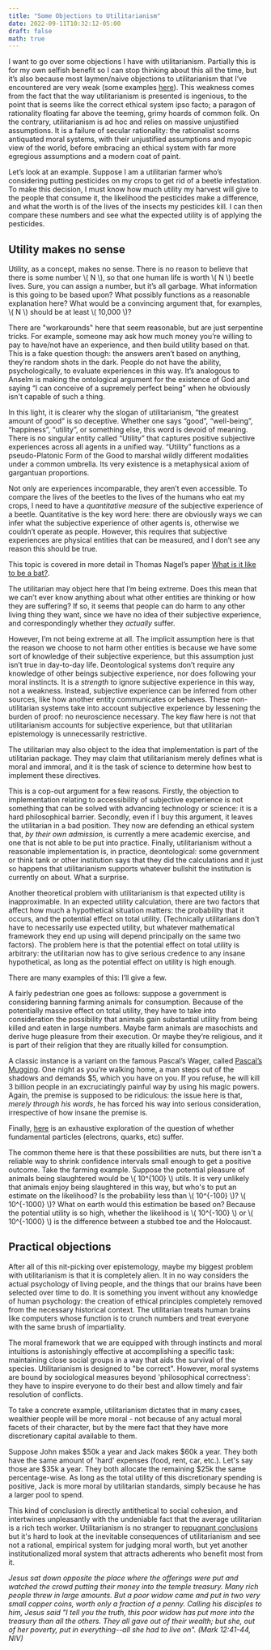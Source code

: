 ```yaml
---
title: "Some Objections to Utilitarianism"
date: 2022-09-11T10:32:12-05:00
draft: false
math: true
---
```


I want to go over some objections I have with utilitarianism. Partially this is for my own selfish benefit so I can stop thinking about this all the time, but it’s also because most laymen/naive objections to utilitarianism that I’ve encountered are very weak (some examples [here](https://sandhoefner.com/2017/10/27/in-defense-of-utilitarianism/)). This weakness comes from the fact that the way utilitarianism is presented is ingenious, to the point that is seems like the correct ethical system ipso facto; a paragon of rationality floating far above the teeming, grimy hoards of common folk. On the contrary, utilitarianism is ad hoc and relies on massive unjustified assumptions. It is a failure of secular rationality: the rationalist scorns antiquated moral systems, with their unjustified assumptions and myopic view of the world, before embracing an ethical system with far more egregious assumptions and a modern coat of paint.

Let’s look at an example. Suppose I am a utilitarian farmer who’s considering putting pesticides on my crops to get rid of a beetle infestation. To make this decision, I must know how much utility my harvest will give to the people that consume it, the likelihood the pesticides make a difference, and what the worth is of the lives of the insects my pesticides kill. I can then compare these numbers and see what the expected utility is of applying the pesticides.

## Utility makes no sense

Utility, as a concept, makes no sense. There is no reason to believe that there is some number \\( N \\), so that one human life is worth \\( N \\) beetle lives. Sure, you can assign a number, but it’s all garbage. What information is this going to be based upon? What possibly functions as a reasonable explanation here? What would be a convincing argument that, for examples, \\( N \\) should be at least \\( 10,000 \\)?

There are "workarounds" here that seem reasonable, but are just serpentine tricks. For example, someone may ask how much money you’re willing to pay to have/not have an experience, and then build utility based on that. This is a fake question though: the answers aren’t based on anything, they’re random shots in the dark. People do not have the ability, psychologically, to evaluate experiences in this way. It’s analogous to Anselm is making the ontological argument for the existence of God and saying “I can conceive of a supremely perfect being” when he obviously isn't capable of such a thing.

In this light, it is clearer why the slogan of utilitarianism, “the greatest amount of good” is so deceptive. Whether one says “good”, “well-being”, “happiness”, “utility”, or something else, this word is devoid of meaning. There is no singular entity called “Utility” that captures positive subjective experiences across all agents in a unified way. “Utility” functions as a pseudo-Platonic Form of the Good to marshal wildly different modalities under a common umbrella. Its very existence is a metaphysical axiom of gargantuan proportions.

Not only are experiences incomparable, they aren’t even accessible. To compare the lives of the beetles to the lives of the humans who eat my crops, I need to have a *quantitative measure* of the subjective experience of a beetle. Quantitative is the key word here: there are obviously ways we can infer what the subjective experience of other agents is, otherwise we couldn’t operate as people. However, this requires that subjective experiences are physical entities that can be measured, and I don’t see any reason this should be true.

This topic is covered in more detail in Thomas Nagel’s paper [What is it like to be a bat?](https://warwick.ac.uk/fac/cross_fac/iatl/study/ugmodules/humananimalstudies/lectures/32/nagel_bat.pdf).

The utilitarian may object here that I’m being extreme. Does this mean that we can’t ever know anything about what other entities are thinking or how they are suffering? If so, it seems that people can do harm to any other living thing they want, since we have no idea of their subjective experience, and correspondingly whether they *actually* suffer.

However, I’m not being extreme at all. The implicit assumption here is that the reason we choose to not harm other entities is because we have some sort of knowledge of their subjective experience, but this assumption just isn’t true in day-to-day life. Deontological systems don’t require any knowledge of other beings subjective experience, nor does following your moral instincts. It is a *strength* to ignore subjective experience in this way, not a weakness. Instead, subjective experience can be inferred from other sources, like how another entity communicates or behaves. These non-utilitarian systems take into account subjective experience by lessening the burden of proof: no neuroscience necessary. The key flaw here is not that utilitarianism accounts for subjective experience, but that utilitarian epistemology is unnecessarily restrictive.

The utilitarian may also object to the idea that implementation is part of the utilitarian package. They may claim that utilitarianism merely defines what is moral and immoral, and it is the task of science to determine how best to implement these directives.

This is a cop-out argument for a few reasons. Firstly, the objection to implementation relating to accessibility of subjective experience is not something that can be solved with advancing technology or science: it is a hard philosophical barrier. Secondly, even if I buy this argument, it leaves the utilitarian in a bad position. They now are defending an ethical system that, *by their own admission*, is currently a mere academic exercise, and one that is not able to be put into practice. Finally, utilitarianism without a reasonable implementation is, in practice, deontological: some government or think tank or other institution says that they did the calculations and it just so happens that utilitarianism supports whatever bullshit the institution is currently on about. What a surprise.

Another theoretical problem with utilitarianism is that expected utility is inapproximable. In an expected utility calculation, there are two factors that affect how much a hypothetical situation matters: the probability that it occurs, and the potential effect on total utility. (Technically utilitarians don't have to necessarily use expected utility, but whatever mathematical framework they end up using will depend principally on the same two factors). The problem here is that the potential effect on total utility is arbitrary: the utilitarian now has to give serious credence to any insane hypothetical, as long as the potential effect on utility is high enough.

There are many examples of this: I’ll give a few.

A fairly pedestrian one goes as follows: suppose a government is considering banning farming animals for consumption. Because of the potentially massive effect on total utility, they have to take into consideration the possibility that animals gain substantial utility from being killed and eaten in large numbers. Maybe farm animals are masochists and derive huge pleasure from their execution. Or maybe they’re religious, and it is part of their religion that they are ritually killed for consumption.

A classic instance is a variant on the famous Pascal’s Wager, called [Pascal’s Mugging](https://wiki.lesswrong.com/wiki/Pascal%27s_mugging). One night as you’re walking home, a man steps out of the shadows and demands $5, which you have on you. If you refuse, he will kill 3 billion people in an excruciatingly painful way by using his magic powers. Again, the premise is supposed to be ridiculous: the issue here is that, *merely through his words*, he has forced his way into serious consideration, irrespective of how insane the premise is.

Finally, [here](https://reducing-suffering.org/is-there-suffering-in-fundamental-physics/) is an exhaustive exploration of the question of whether fundamental particles (electrons, quarks, etc) suffer.

The common theme here is that these possibilities are nuts, but there isn't a reliable way to shrink confidence intervals small enough to get a positive outcome. Take the farming example. Suppose the potential pleasure of animals being slaughtered would be \\( 10^{100} \\) utils. It is very unlikely that animals enjoy being slaughtered in this way, but who's to put an estimate on the likelihood? Is the probability less than \\( 10^{-100} \\)? \\( 10^{-1000} \\)? What on earth would this estimation be based on? Because the potential utility is so high, whether the likelihood is \\( 10^{-100} \\) or \\( 10^{-1000} \\) is the difference between a stubbed toe and the Holocaust.

## Practical objections

After all of this nit-picking over epistemology, maybe my biggest problem with utilitarianism is that it is completely alien. It in no way considers the actual psychology of living people, and the things that our brains have been selected over time to do. It is something you invent without any knowledge of human psychology: the creation of ethical principles completely removed from the necessary historical context. The utilitarian treats human brains like computers whose function is to crunch numbers and treat everyone with the same brush of impartiality.

The moral framework that we are equipped with through instincts and moral intuitions is astonishingly effective at accomplishing a specific task: maintaining close social groups in a way that aids the survival of the species. Utilitarianism is designed to "be correct". However, moral systems are bound by sociological measures beyond 'philosophical correctness': they have to inspire everyone to do their best and allow timely and fair resolution of conflicts.

To take a concrete example, utilitarianism dictates that in many cases, wealthier people will be more moral - not because of any actual moral facets of their character, but by the mere fact that they have more discretionary capital available to them.

Suppose John makes $50k a year and Jack makes $60k a year. They both have the same amount of 'hard' expenses (food, rent, car, etc.). Let's say those are $35k a year. They both allocate the remaining $25k the same percentage-wise. As long as the total utility of this discretionary spending is positive, Jack is more moral by utilitarian standards, simply because he has a larger pool to spend.

This kind of conclusion is directly antithetical to social cohesion, and intertwines unpleasantly with the undeniable fact that the average utilitarian is a rich tech worker. Utilitarianism is no stranger to [repugnant conclusions](https://en.wikipedia.org/wiki/Mere_addition_paradox) but it's hard to look at the inevitable consequences of utilitarianism and see not a rational, empirical system for judging moral worth, but yet another institutionalized moral system that attracts adherents who benefit most from it.

*Jesus sat down opposite the place where the offerings were put and watched the crowd putting their money into the temple treasury. Many rich people threw in large amounts. But a poor widow came and put in two very small copper coins, worth only a fraction of a penny. Calling his disciples to him, Jesus said "I tell you the truth, this poor widow has put more into the treasury than all the others. They all gave out of their wealth; but she, out of her poverty, put in everything--all she had to live on". (Mark 12:41-44, NIV)*
